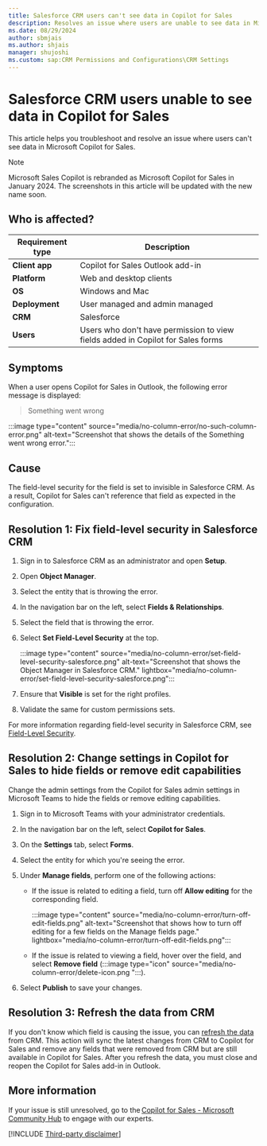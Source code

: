 ```yaml
---
title: Salesforce CRM users can't see data in Copilot for Sales
description: Resolves an issue where users are unable to see data in Microsoft Copilot for Sales.
ms.date: 08/29/2024
author: sbmjais
ms.author: shjais
manager: shujoshi
ms.custom: sap:CRM Permissions and Configurations\CRM Settings
---
```

# Salesforce CRM users unable to see data in Copilot for Sales

This article helps you troubleshoot and resolve an issue where users can't see data in Microsoft Copilot for Sales.

> [!NOTE]
> Microsoft Sales Copilot is rebranded as Microsoft Copilot for Sales in January 2024. The screenshots in this article will be updated with the new name soon.

## Who is affected?

| Requirement type |Description  |
|---------|---------|
|**Client app**     |  Copilot for Sales Outlook add-in        |
|**Platform**     | Web and desktop clients         |
|**OS**     | Windows and Mac         |
|**Deployment**     | User managed and admin managed       |
|**CRM**     | Salesforce        |
|**Users**     | Users who don't have permission to view fields added in Copilot for Sales forms   |

## Symptoms

When a user opens Copilot for Sales in Outlook, the following error message is displayed:

> Something went wrong

:::image type="content" source="media/no-column-error/no-such-column-error.png" alt-text="Screenshot that shows the details of the Something went wrong error.":::

## Cause

The field-level security for the field is set to invisible in Salesforce CRM. As a result, Copilot for Sales can't reference that field as expected in the configuration.

## Resolution 1: Fix field-level security in Salesforce CRM

1. Sign in to Salesforce CRM as an administrator and open **Setup**.

2. Open **Object Manager**.

3. Select the entity that is throwing the error.

4. In the navigation bar on the left, select **Fields & Relationships**.

5. Select the field that is throwing the error.

6. Select **Set Field-Level Security** at the top.

    :::image type="content" source="media/no-column-error/set-field-level-security-salesforce.png" alt-text="Screenshot that shows the Object Manager in Salesforce CRM." lightbox="media/no-column-error/set-field-level-security-salesforce.png":::

7. Ensure that **Visible** is set for the right profiles.

8. Validate the same for custom permissions sets.

For more information regarding field-level security in Salesforce CRM, see [Field-Level Security](https://help.salesforce.com/s/articleView?id=sf.admin_fls.htm&type=5).

## Resolution 2: Change settings in Copilot for Sales to hide fields or remove edit capabilities

Change the admin settings from the Copilot for Sales admin settings in Microsoft Teams to hide the fields or remove editing capabilities.

1. Sign in to Microsoft Teams with your administrator credentials.

2. In the navigation bar on the left, select **Copilot for Sales**.

3. On the **Settings** tab, select **Forms**.

4. Select the entity for which you're seeing the error.

5. Under **Manage fields**, perform one of the following actions:

    - If the issue is related to editing a field, turn off **Allow editing** for the corresponding field.

        :::image type="content" source="media/no-column-error/turn-off-edit-fields.png" alt-text="Screenshot that shows how to turn off editing for a few fields on the Manage fields page." lightbox="media/no-column-error/turn-off-edit-fields.png":::
    - If the issue is related to viewing a field, hover over the field, and select **Remove field** (:::image type="icon" source="media/no-column-error/delete-icon.png ":::).

6. Select **Publish** to save your changes.

## Resolution 3: Refresh the data from CRM

If you don't know which field is causing the issue, you can [refresh the data](/microsoft-sales-copilot/customize-forms-and-fields#refresh-data-from-crm) from CRM. This action will sync the latest changes from CRM to Copilot for Sales and remove any fields that were removed from CRM but are still available in Copilot for Sales. After you refresh the data, you must close and reopen the Copilot for Sales add-in in Outlook.

## More information

If your issue is still unresolved, go to the [Copilot for Sales - Microsoft Community Hub](https://techcommunity.microsoft.com/t5/viva-sales/bd-p/VivaSales) to engage with our experts.

[!INCLUDE [Third-party disclaimer](../../includes/third-party-disclaimer.md)]
